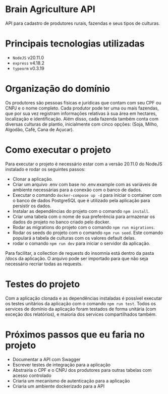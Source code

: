 # Brain Agriculture API

API para cadastro de produtores rurais, fazendas e seus tipos de culturas.

# Principais tecnologias utilizadas

- `NodeJS` v20.11.0
- `express` v4.18.2
- `typeorm` v0.3.19

# Organização do domínio

Os produtores são pessoas físicas e jurídicas que contam com seu CPF ou CNPJ e o nome completo. Cada produtor pode ter uma ou mais fazendas, que por sua vez registram informações relativas à sua área em hectares, localização e identificação. Além disso, cada fazenda também conta com diversas culturas de plantio, inicialmente com cinco opções: (Soja, Milho, Algodão, Café, Cana de Açucar).

# Como executar o projeto

Para executar o projeto é necessário estar com a versão 20.11.0 do NodeJS instalado e rodar os seguintes passos:

- Clonar a aplicação.
- Criar um arquivo .env com base no .env.example com as variáveis de ambiente necessárias para a conexão com o banco de dados.
- Executar o comando `docker-compose up -d` para iniciar o container com o banco de dados PostgreSQL que é utilizado pela aplicação para persistir os dados.
- Instalar as dependências do projeto com o comando `npm install`.
- Criar uma tabela com o nome de sua preferência para armazenar os dados do projeto no banco criado pelo docker.
- Rodar as migrations do projeto com o comando `npm run migrations`.
- Rodar os seeds do projeto com o comando `npm run seed`. Este comando populará a tabela de culturas com os valores default delas.
- rodar o comando `npm run dev` para iniciar o servidor da aplicação.

Para facilitar, a collection de requests do insomnia está dentro da pasta /docs da aplicação. O arquivo pode ser importado para que não seja necessário recriar todas as requests.

# Testes do projeto

Com a aplicação clonada e as dependências instaladas é possível executar os testes unitários da aplicação com o comando `npm run test`. Todos os services de domínio da aplicação foram testados de forma unitária (com exceção dos relatórios), e maioria dos services compartilhados também.

# Próximos passos que eu faria no projeto

- Documentar a API com Swagger
- Escrever testes de integração para a aplicação
- Abstrairia o CPF e o CNPJ dos produtores para outras tabelas com acesso controlado
- Criaria um mecanismo de autenticação para a aplicação
- Criaria um ambiente dockerizado para a API
